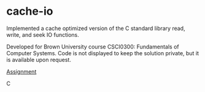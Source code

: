 # cache-io
Implemented a cache optimized version of the C standard library read, write, and seek IO functions.

Developed for Brown University course CSCI0300: Fundamentals of Computer Systems.  Code is not displayed to keep the solution private, but it is available upon request.

[Assignment](https://cs.brown.edu/courses/csci0300/2023/assign/projects/project3.html)

C
